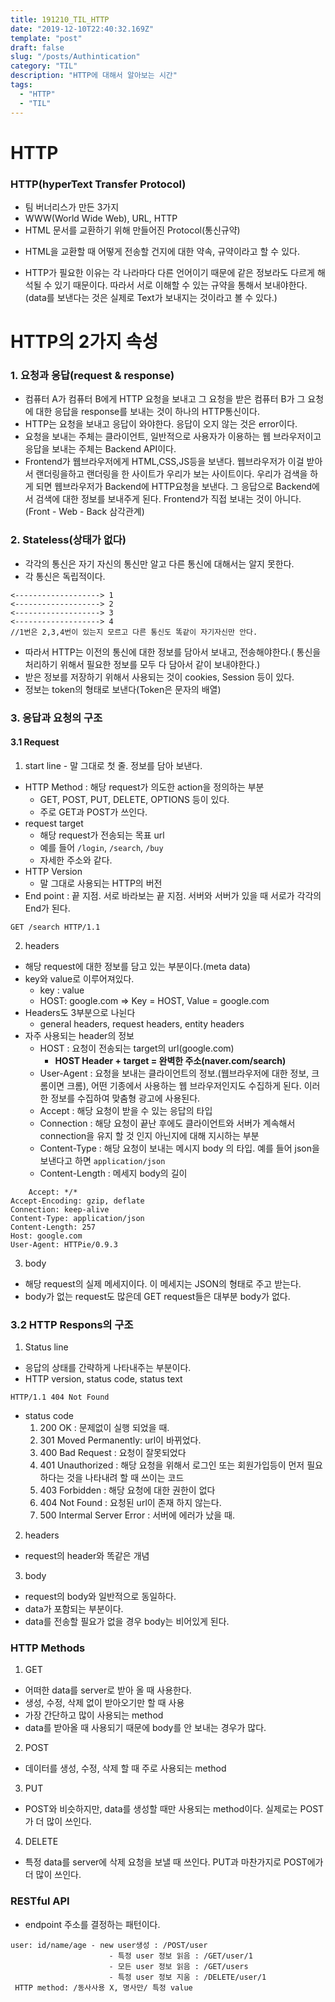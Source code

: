 ```yaml
---
title: 191210_TIL_HTTP
date: "2019-12-10T22:40:32.169Z"
template: "post"
draft: false
slug: "/posts/Authintication"
category: "TIL"
description: "HTTP에 대해서 알아보는 시간"
tags:
  - "HTTP"
  - "TIL"
---
```



# HTTP
### HTTP(hyperText Transfer Protocol)
* 팀 버너리스가 만든 3가지
 * WWW(World Wide Web), URL, HTTP
* HTML 문서를 교환하기 위해 만들어진  Protocol(통신규약)
 - HTML을 교환할 때 어떻게 전송할 건지에 대한 약속, 규약이라고 할 수 있다.
* HTTP가 필요한 이유는 각 나라마다 다른 언어이기 때문에 같은 정보라도 다르게 해석될 수 있기 때문이다. 따라서 서로 이해할 수 있는 규약을 통해서 보내야한다.(data를 보낸다는 것은 실제로 Text가 보내지는 것이라고 볼 수 있다.)

# HTTP의 2가지 속성
### 1. 요청과 응답(request & response)
* 컴퓨터 A가 컴퓨터 B에게 HTTP 요청을 보내고 그 요청을 받은 컴퓨터 B가 그 요청에 대한 응답을 response를 보내는 것이 하나의 HTTP통신이다.
* HTTP는 요청을 보내고 응답이 와야한다. 응답이 오지 않는 것은 error이다.
* 요청을 보내는 주체는 클라이언트, 일반적으로 사용자가 이용하는 웹 브라우저이고 응답을 보내는 주체는 Backend API이다.
* Frontend가 웹브라우저에게 HTML,CSS,JS등을 보낸다. 웹브라우저가 이걸 받아서 랜더링을하고 랜더링을 한 사이트가 우리가 보는 사이트이다. 우리가 검색을 하게 되면 웹브라우저가 Backend에 HTTP요청을 보낸다. 그 응답으로 Backend에서 검색에 대한 정보를 보내주게 된다. Frontend가 직접 보내는 것이 아니다.(Front - Web - Back 삼각관계)

### 2. Stateless(상태가 없다)
* 각각의 통신은 자기 자신의 통신만 알고 다른 통신에 대해서는 알지 못한다.
* 각 통신은 독립적이다.
```
<-------------------> 1
<-------------------> 2
<-------------------> 3
<-------------------> 4
//1번은 2,3,4번이 있는지 모르고 다른 통신도 똑같이 자기자신만 안다.
```
* 따라서 HTTP는 이전의 통신에 대한 정보를 담아서 보내고, 전송해야한다.( 통신을 처리하기 위해서 필요한 정보를 모두 다 담아서 같이 보내야한다.)
* 받은 정보를 저장하기 위해서 사용되는 것이 cookies, Session 등이 있다.
* 정보는 token의 형태로 보낸다(Token은 문자의 배열)

### 3. 응답과 요청의 구조
#### 3.1 Request
1. start line - 말 그대로 첫 줄. 정보를 담아 보낸다.
 - HTTP Method : 해당 request가 의도한 action을 정의하는 부분
    - GET, POST, PUT, DELETE, OPTIONS 등이 있다.
    - 주로 GET과 POST가 쓰인다.
 - request target
    - 해당 request가 전송되는 목표 url
    - 예를 들어 `/login`, `/search`, `/buy`
    - 자세한 주소와 같다.
 - HTTP Version
    - 말 그대로 사용되는 HTTP의 버전
 - End point : 끝 지점. 서로 바라보는 끝 지점. 서버와 서버가 있을 때 서로가 각각의 End가 된다.
 ```
 GET /search HTTP/1.1
 ```
2. headers
 - 해당 request에 대한 정보를 담고 있는 부분이다.(meta data)
 - key와 value로 이루어져있다.
    - key : value
    - HOST: google.com => Key = HOST, Value = google.com
 - Headers도 3부분으로 나뉜다
    - general headers, request headers, entity headers
 - 자주 사용되는 header의 정보
    - HOST : 요청이 전송되는 target의 url(google.com)
       - **HOST Header + target = 완벽한 주소(naver.com/search)**
    - User-Agent : 요청을 보내는 클라이언트의 정보.(웹브라우저에 대한 정보, 크롬이면 크롬), 어떤 기종에서 사용하는 웹 브라우저인지도 수집하게 된다. 이러한 정보를 수집하여 맞춤형 광고에 사용된다.
    - Accept : 해당 요청이 받을 수 있는 응답의 타입
    - Connection : 해당 요청이 끝난 후에도 클라이언트와 서버가 계속해서  connection을 유지 할 것 인지 아닌지에 대해 지시하는 부분
    - Content-Type : 해당 요청이 보내는 메시지 body 의 타입. 예를 들어 json을 보낸다고 하면 `application/json`
    - Content-Length : 메세지 body의 길이
```
    Accept: */*
Accept-Encoding: gzip, deflate
Connection: keep-alive
Content-Type: application/json
Content-Length: 257
Host: google.com
User-Agent: HTTPie/0.9.3
```

3. body
 * 해당 request의 실제 메세지이다. 이 메세지는 JSON의 형태로 주고 받는다.
 * body가 없는 request도 많은데 GET request들은 대부분 body가 없다.
 
 
### 3.2 HTTP Respons의 구조
1. Status line
 * 응답의 상태를 간략하게 나타내주는 부분이다.
 * HTTP version, status code, status text
 ```
 HTTP/1.1 404 Not Found
 ```
 * status code 
     1. 200 OK : 문제없이 실행 되었을 때.
     2. 301 Moved Permanently: url이 바뀌었다.
     3. 400 Bad Request : 요청이 잘못되었다
     4. 401 Unauthorized : 해당 요청을 위해서 로그인 또는 회원가입등이 먼저 필요하다는 것을 나타내려 할 때 쓰이는 코드
     5. 403 Forbidden : 해당 요청에 대한 권한이 없다
     6. 404 Not Found : 요청된 url이 존재 하지 않는다.
     7. 500 Intermal Server Error : 서버에 에러가 났을 때.
     
2. headers
 * request의 header와 똑같은 개념
3. body
 * request의 body와 일반적으로 동일하다.
 * data가 포함되는 부분이다.
 * data를 전송할 필요가 없을 경우 body는 비어있게 된다.
 
 
 ### HTTP Methods
 1. GET
  * 어떠한 data를 server로 받아 올 때 사용한다.
  * 생성, 수정, 삭제 없이 받아오기만 할 때 사용
  * 가장 간단하고 많이 사용되는 method
  * data를 받아올 때 사용되기 때문에 body를 안 보내는 경우가 많다.
  
2. POST
 * 데이터를 생성, 수정, 삭제 할 때 주로 사용되는 method
 
3. PUT
 * POST와 비슷하지만, data를 생성할 때만 사용되는 method이다. 실제로는 POST가 더 많이 쓰인다.
 
4. DELETE
 * 특정 data를 server에 삭제 요청을 보낼 때 쓰인다. PUT과 마찬가지로 POST에가 더 많이 쓰인다.
 
 ### RESTful API
 * endpoint 주소를 결정하는 패턴이다.
 ```
 user: id/name/age - new user생성 : /POST/user
                       - 특정 user 정보 읽음 : /GET/user/1
                       - 모든 user 정보 읽음 : /GET/users
                       - 특정 user 정보 지움 : /DELETE/user/1
  HTTP method: /동사사용 X, 명사만/ 특정 value
 ```